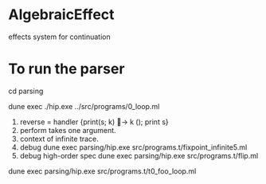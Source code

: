 # AlgebraicEffect
effects system for continuation

# To run the parser 
cd parsing 

dune exec ./hip.exe ../src/programs/0_loop.ml



1) reverse = handler {print(s; k) 􏰀→ k (); print s}
2) perform takes one argument. 
3) context of infinite trace. 
4) debug dune exec parsing/hip.exe src/programs.t/fixpoint_infinite5.ml
5) debug high-order spec dune exec parsing/hip.exe src/programs.t/flip.ml

dune exec parsing/hip.exe src/programs.t/t0_foo_loop.ml

